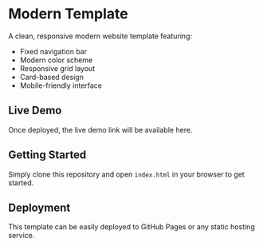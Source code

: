 # Modern Template

A clean, responsive modern website template featuring:
- Fixed navigation bar
- Modern color scheme
- Responsive grid layout
- Card-based design
- Mobile-friendly interface

## Live Demo
Once deployed, the live demo link will be available here.

## Getting Started
Simply clone this repository and open `index.html` in your browser to get started.

## Deployment
This template can be easily deployed to GitHub Pages or any static hosting service.

